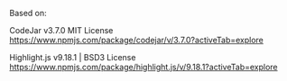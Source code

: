 
Based on:

CodeJar v3.7.0 MIT License
https://www.npmjs.com/package/codejar/v/3.7.0?activeTab=explore

Highlight.js v9.18.1 | BSD3 License
https://www.npmjs.com/package/highlight.js/v/9.18.1?activeTab=explore
